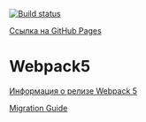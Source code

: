 [![Build status](https://ci.appveyor.com/api/projects/status/jikk4y29oc66lpqj?svg=true)](https://ci.appveyor.com/project/ADeoZ/ahj-env-1)

[Ссылка на GitHub Pages](https://github.com/ADeoZ/ahj-env-1)

# Webpack5

[Информация о релизе Webpack 5](https://webpack.js.org/blog/2020-10-10-webpack-5-release/)

[Migration Guide](https://webpack.js.org/migrate/5/)
